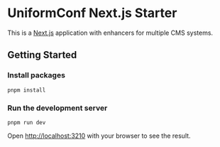 # UniformConf Next.js Starter

This is a [Next.js](https://nextjs.org/) application with enhancers for multiple CMS systems.

## Getting Started

### Install packages

```shell
pnpm install
```

### Run the development server

```shell
pnpm run dev
```

Open <http://localhost:3210> with your browser to see the result.
